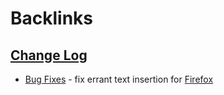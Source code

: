 
# Backlinks
## [Change Log](<Change Log.md>)
- [Bug Fixes](<Bug Fixes.md>) - fix errant text insertion for [Firefox](<Firefox.md>)

